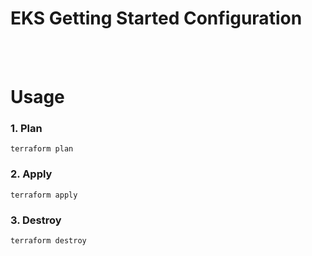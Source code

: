# EKS Getting Started Configuration

<br>
<br>

# Usage

### 1. Plan

```
terraform plan
```

### 2. Apply

```
terraform apply
```

### 3. Destroy

```
terraform destroy
```
